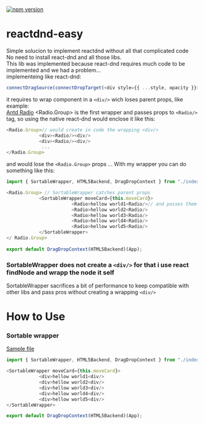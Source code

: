 
[![npm version](https://img.shields.io/badge/npm-v0.1.2-green.svg)](https://www.npmjs.com/package/reactdnd-easy)

# reactdnd-easy
Simple solucion to implement reactdnd without all that complicated code  
No need to install react-dnd and all those libs.  
This lib was implemented because react-dnd requires much code to be implemented and we had a problem...  
implementeing like react-dnd:  

```javascript
connectDragSource(connectDropTarget(<div style={{ ...style, opacity }}>{text}</div>))
```
it requires to wrap component in a ```<div/>``` wich loses parent props, like example:  
[Antd Radio](https://ant.design/components/radio/)
<Radio.Group> is the first wrapper and passes props to ```<Radio/>``` tag, so using the native react-dnd would enclose it like this:
```javascript
<Radio.Group>// would create in code the wrapping <div/>
            <div><Radio/><div/>
            <div><Radio/><div/>
             ...
</Radio.Group>
```
and would lose the ```<Radio.Group>``` props ... With my wrapper you can do something like this:  
                        
```javascript
import { SortableWrapper, HTML5Backend, DragDropContext } from "./index"

<Radio.Group> // SortableWrapper catches parent props
            <SortableWrapper moveCard={this.moveCard}> 
                        <Radio>hellow world1<Radio/>// and passes them to the children 
                        <Radio>hellow world2<Radio/>
                        <Radio>hellow world3<Radio/>
                        <Radio>hellow world4<Radio/>
                        <Radio>hellow world5<Radio/>
            </SortableWrapper>
</ Radio.Group>
                                    
export default DragDropContext(HTML5Backend)(App);  
```
### SortableWrapper does not create a ```<div/>``` for that i use react findNode and wrapp the node it self
SortableWrapper sacrifices a bit of performance to keep compatible with other libs and pass pros without creating a wrapping ```<div/>```
# How to Use
### Sortable wrapper
[Sample file](https://github.com/hugobarragon/reactdnd-easy/blob/master/demo/Sortable.tsx "Sample file")

```javascript
import { SortableWrapper, HTML5Backend, DragDropContext } from "./index"

<SortableWrapper moveCard={this.moveCard}>
            <div>hellow world1<div/>
            <div>hellow world2<div/>
            <div>hellow world3<div/>
            <div>hellow world4<div/>
            <div>hellow world5<div/>
</SortableWrapper>

export default DragDropContext(HTML5Backend)(App);
```
